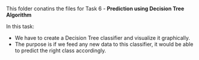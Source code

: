 This folder conatins the files for Task 6 - **Prediction using Decision Tree Algorithm**

In this task:

* We have to create a Decision Tree classifier and visualize it graphically.
* The purpose is if we feed any new data to this classifier, it would be able to predict the right class accordingly.

